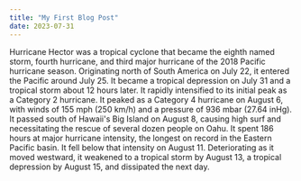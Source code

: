 ```yaml
---
title: "My First Blog Post"
date: 2023-07-31
---
```


Hurricane Hector was a tropical cyclone that became the eighth named storm, fourth hurricane, and third major hurricane of the 2018 Pacific hurricane season. Originating north of South America on July 22, it entered the Pacific around July 25. It became a tropical depression on July 31 and a tropical storm about 12 hours later. It rapidly intensified to its initial peak as a Category 2 hurricane. It peaked as a Category 4 hurricane on August 6, with winds of 155 mph (250 km/h) and a pressure of 936 mbar (27.64 inHg). It passed south of Hawaii's Big Island on August 8, causing high surf and necessitating the rescue of several dozen people on Oahu. It spent 186 hours at major hurricane intensity, the longest on record in the Eastern Pacific basin. It fell below that intensity on August 11. Deteriorating as it moved westward, it weakened to a tropical storm by August 13, a tropical depression by August 15, and dissipated the next day.
